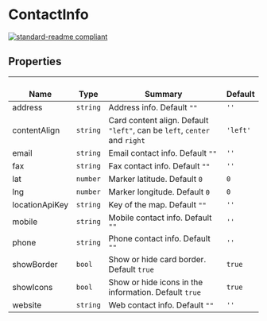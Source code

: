 # ContactInfo
  [![standard-readme compliant](https://img.shields.io/badge/standard--readme-OK-green.svg?style=flat-square)](https://github.com/RichardLitt/standard-readme)
  

  ## Properties
  | </br>Name | </br>Type | </br>Summary | </br>Default | 
| ---- | ---- | ---- | ---- |
| address | `string` | Address info. Default `""` | `''` |
| contentAlign | `string` | Card content align. Default `"left"`, can be `left`, `center` and `right` | `'left'` |
| email | `string` | Email contact info. Default `""` | `''` |
| fax | `string` | Fax contact info. Default `""` | `''` |
| lat | `number` | Marker latitude. Default `0` | `0` |
| lng | `number` | Marker longitude. Default `0` | `0` |
| locationApiKey | `string` | Key of the map. Default `""` | `''` |
| mobile | `string` | Mobile contact info. Default `""` | `''` |
| phone | `string` | Phone contact info. Default `""` | `''` |
| showBorder | `bool` | Show or hide card border. Default `true` | `true` |
| showIcons | `bool` | Show or hide icons in the information. Default `true` | `true` |
| website | `string` | Web contact info. Default `""` | `''` |